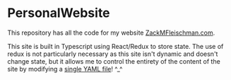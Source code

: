 # PersonalWebsite
This repository has all the code for my website [ZackMFleischman.com](www.zackmfleischman.com).

This site is built in Typescript using React/Redux to store state. The use of redux is not particularly necessary as this site isn't dynamic and doesn't change state, but it allows me to control the entirety of the content of the site by modifying a [single YAML file](https://github.com/ZackMFleischman/PersonalWebsite/blob/master/configs/store.yaml)! ^_^
